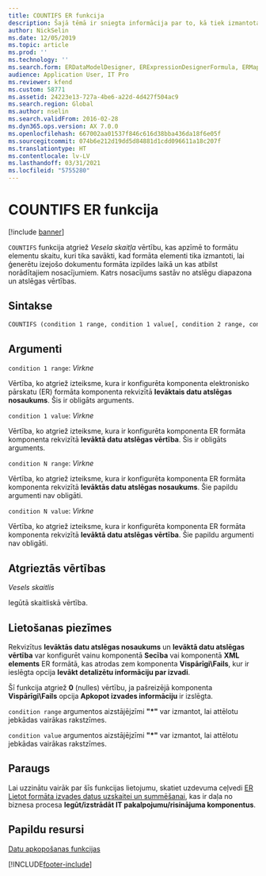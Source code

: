 ```yaml
---
title: COUNTIFS ER funkcija
description: Šajā tēmā ir sniegta informācija par to, kā tiek izmantota COUNTIFS elektroniskā pārskata (ER) funkcija.
author: NickSelin
ms.date: 12/05/2019
ms.topic: article
ms.prod: ''
ms.technology: ''
ms.search.form: ERDataModelDesigner, ERExpressionDesignerFormula, ERMappedFormatDesigner, ERModelMappingDesigner
audience: Application User, IT Pro
ms.reviewer: kfend
ms.custom: 58771
ms.assetid: 24223e13-727a-4be6-a22d-4d427f504ac9
ms.search.region: Global
ms.author: nselin
ms.search.validFrom: 2016-02-28
ms.dyn365.ops.version: AX 7.0.0
ms.openlocfilehash: 667002aa01537f846c616d38bba436da18f6e05f
ms.sourcegitcommit: 074b6e212d19dd5d84881d1cdd096611a18c207f
ms.translationtype: HT
ms.contentlocale: lv-LV
ms.lasthandoff: 03/31/2021
ms.locfileid: "5755280"
---
```

# <a name="countifs-er-function"></a>COUNTIFS ER funkcija

[!include [banner](../includes/banner.md)]

`COUNTIFS` funkcija atgriež *Vesela skaitļa* vērtību, kas apzīmē to formātu elementu skaitu, kuri tika savākti, kad formāta elementi tika izmantoti, lai ģenerētu izejošo dokumentu formāta izpildes laikā un kas atbilst norādītajiem nosacījumiem. Katrs nosacījums sastāv no atslēgu diapazona un atslēgas vērtības.

## <a name="syntax"></a>Sintakse

```vb
COUNTIFS (condition 1 range, condition 1 value[, condition 2 range, condition 2 value, …, condition N range, condition N value])
```

## <a name="arguments"></a>Argumenti

`condition 1 range`: *Virkne*

Vērtība, ko atgriež izteiksme, kura ir konfigurēta komponenta elektronisko pārskatu (ER) formāta komponenta rekvizītā **Ievāktais datu atslēgas nosaukums**. Šis ir obligāts arguments.

`condition 1 value`: *Virkne*

Vērtība, ko atgriež izteiksme, kura ir konfigurēta komponenta ER formāta komponenta rekvizītā **Ievāktā datu atslēgas vērtība**. Šis ir obligāts arguments.

`condition N range`: *Virkne*

Vērtība, ko atgriež izteiksme, kura ir konfigurēta komponenta ER formāta komponenta rekvizītā **Ievāktās datu atslēgas nosaukums**. Šie papildu argumenti nav obligāti.

`condition N value`: *Virkne*

Vērtība, ko atgriež izteiksme, kura ir konfigurēta komponenta ER formāta komponenta rekvizītā **Ievāktā datu atslēgas vērtība**. Šie papildu argumenti nav obligāti.

## <a name="return-values"></a>Atgrieztās vērtības

*Vesels skaitlis*

Iegūtā skaitliskā vērtība.

## <a name="usage-notes"></a>Lietošanas piezīmes

Rekvizītus **Ievāktās datu atslēgas nosaukums** un **Ievāktā datu atslēgas vērtība** var konfigurēt vainu komponentā **Secība** vai komponentā **XML elements** ER formātā, kas atrodas zem komponenta **Vispārīgi\\Fails**, kur ir ieslēgta opcija **Ievākt detalizētu informāciju par izvadi**.

Šī funkcija atgriež **0** (nulles) vērtību, ja pašreizējā komponenta **Vispārīgi\\Fails** opcija **Apkopot izvades informāciju** ir izslēgta.

`condition range` argumentos aizstājējzīmi **"\*"** var izmantot, lai attēlotu jebkādas vairākas rakstzīmes.

`condition value` argumentos aizstājējzīmi **"\*"** var izmantot, lai attēlotu jebkādas vairākas rakstzīmes.

## <a name="example"></a>Paraugs

Lai uzzinātu vairāk par šīs funkcijas lietojumu, skatiet uzdevuma ceļvedi [ER Lietot formāta izvades datus uzskaitei un summēšanai](tasks/er-format-counting-summing-1.md), kas ir daļa no biznesa procesa **Iegūt/izstrādāt IT pakalpojumu/risinājuma komponentus**.

## <a name="additional-resources"></a>Papildu resursi

[Datu apkopošanas funkcijas](er-functions-category-data-collection.md)


[!INCLUDE[footer-include](../../../includes/footer-banner.md)]